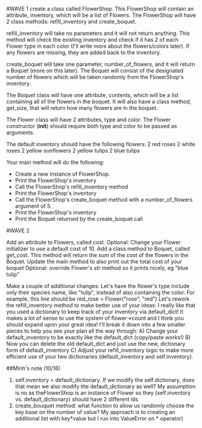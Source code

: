 #WAVE 1
create a class called FlowerShop. This FlowerShop will contain an attribute, inventory, which will be a list of Flowers. The FlowerShop will have 2 class methods: refill_inventory and create_boquet.

refill_inventory will take no parameters and it will not return anything. This method will check the existing inventory and check if it has 2 of each Flower type in each color (I'll write more about the flowers/colors later). If any flowers are missing, they are added back to the  inventory.

create_boquet will take one parameter, number_of_flowers, and it will return a Boquet (more on this later). The Boquet will consist of the designated number of flowers which will be taken randomly from the FlowerShop's inventory.

The Boquet class will have one attribute, contents, which will be a list containing all of the flowers in the boquet. It will also have a class method, get_size, that will return how many flowers are in the boquet.

The Flower class will have 2 attributes, type and color. The Flower constructor (__init__) should require both type and color to be passed as arguments.

The default inventory should have the following flowers:
2 red roses
2 white roses
2 yellow sunflowers
2 yellow tulips
2 blue tulips

Your main method will do the following:
 - Create a new instance of FlowerShop.
 - Print the FlowerShop's inventory
 - Call the FlowerShop's refill_inventory method
 - Print the FlowerShop's inventory
 - Call the FlowerShop's create_boquet method with a number_of_flowers argument of 5.
 - Print the FlowerShop's inventory
 - Print the Boquet returned by the create_boquet call

#WAVE 2

Add an attribute to Flowers, called cost. Optional: Change your Flower initializer to use a default cost of 10.
Add a class method to Boquet, called get_cost. This method will return the sum of the cost of the flowers in the Boquet.
Update the main method to also print out the total cost of your boquet
Optional: override Flower's _str_ method so it prints nicely, eg "blue tulip"

 Make a couple of additional changes:
Let's have the flower's type include only their species name, like "tulip", instead of also containing the color. For example, this line should be red_rose = Flower("rose", "red")
Let's rework the refill_inventory method to make better use of your ideas:
I really like that you used a dictionary to keep track of your inventory via default_dict! It makes a lot of sense to use the system of flower->count and I think you should expand upon your great idea! I'll break it down into a few smaller pieces to help you see your plan all the way through:
A) Change your default_inventory to be exactly like the default_dict (copy/paste works!)
B) Now you can delete the old default_dict and just use the new, dictionary form of default_inventory
C) Adjust your refill_inventory logic to make more efficient use of your two dictionaries (default_inventory and self.inventory). 


##Minh's note (10/16)

1) self.inventory = default_dictionary. If we modify the self.dictionary, does that mean we also modify the default_dictionary as well? My assumption is no as theFlowerShop is an instance of Flower so they (self.inventory vs. default_dictionary) should have 2 different ids
2) create_bouquet method: what function to allow us randomly choose the key base on the number of value? My approach is to creating an additional list with key*value but I run into ValueError on * operator)